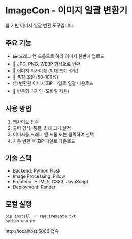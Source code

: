 # ImageCon - 이미지 일괄 변환기

웹 기반 이미지 일괄 변환 도구입니다.

## 주요 기능

- 🖼️ 드래그 앤 드롭으로 여러 이미지 한번에 업로드
- 🔄 JPG, PNG, WEBP 형식으로 변환
- 📏 이미지 리사이징 (최대 크기 설정)
- 🎨 품질 조절 (50-100%)
- 📦 변환된 이미지 ZIP 파일로 일괄 다운로드
- 📱 반응형 디자인 (모바일 지원)

## 사용 방법

1. 웹사이트 접속
2. 출력 형식, 품질, 최대 크기 설정
3. 이미지를 드래그 앤 드롭 또는 클릭하여 선택
4. 자동 변환 후 ZIP 파일로 다운로드

## 기술 스택

- Backend: Python Flask
- Image Processing: Pillow
- Frontend: HTML5, CSS3, JavaScript
- Deployment: Render

## 로컬 실행

```bash
pip install -r requirements.txt
python app.py
```

http://localhost:5000 접속